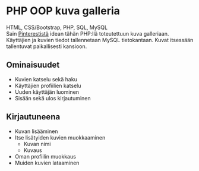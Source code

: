 # PHP OOP kuva galleria

HTML, CSS/Bootstrap, PHP, SQL, MySQL <br>
Sain [Pinterestistä](https://fi.pinterest.com/) idean tähän PHP:llä toteutettuun kuva galleriaan. Käyttäjien ja kuvien tiedot tallennetaan MySQL tietokantaan. Kuvat itsessään tallentuvat paikallisesti kansioon.

## Ominaisuudet
- Kuvien katselu sekä haku
- Käyttäjien profiilien katselu
- Uuden käyttäjän luominen
- Sisään sekä ulos kirjautuminen

## Kirjautuneena
- Kuvan lisääminen
- Itse lisätyiden kuvien muokkaaminen
    - Kuvan nimi
    - Kuvaus
- Oman profiilin muokkaus
- Muiden kuvien lataaminen
